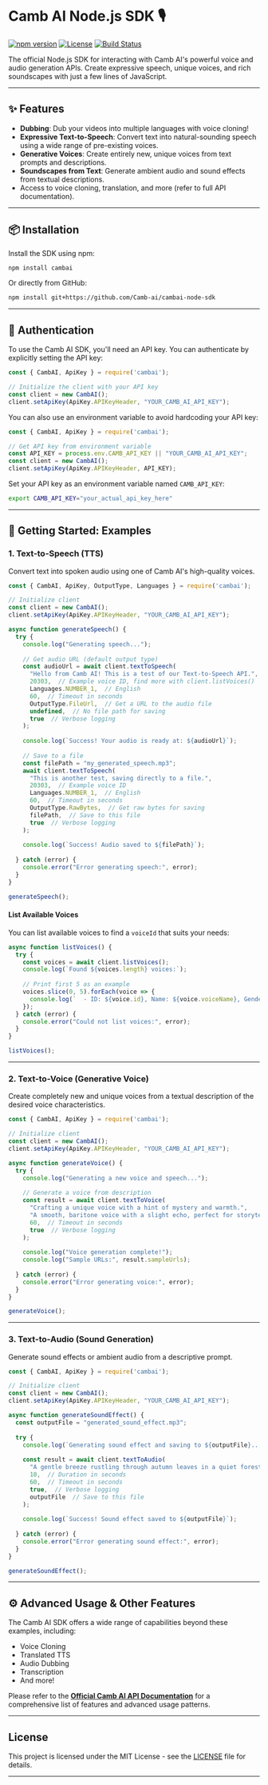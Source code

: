 # Camb AI Node.js SDK 🎙️

[![npm version](https://img.shields.io/npm/v/cambai.svg?style=flat-square)](https://www.npmjs.com/package/cambai)
[![License](https://img.shields.io/npm/l/cambai.svg?style=flat-square)](https://github.com/Camb-ai/camb_ai_nodejs_sdk/blob/main/LICENSE)
[![Build Status](https://img.shields.io/github/actions/workflow/status/Camb-ai/camb_ai_nodejs_sdk/node.js.yml?branch=main&style=flat-square)](https://github.com/Camb-ai/camb_ai_nodejs_sdk/actions)

The official Node.js SDK for interacting with Camb AI's powerful voice and audio generation APIs. Create expressive speech, unique voices, and rich soundscapes with just a few lines of JavaScript.

---

## ✨ Features
- **Dubbing**: Dub your videos into multiple languages with voice cloning!
- **Expressive Text-to-Speech**: Convert text into natural-sounding speech using a wide range of pre-existing voices.  
- **Generative Voices**: Create entirely new, unique voices from text prompts and descriptions.  
- **Soundscapes from Text**: Generate ambient audio and sound effects from textual descriptions.  
- Access to voice cloning, translation, and more (refer to full API documentation).

---

## 📦 Installation

Install the SDK using npm:

```bash
npm install cambai
```

Or directly from GitHub:

```bash
npm install git+https://github.com/Camb-ai/cambai-node-sdk
```

---

## 🔑 Authentication

To use the Camb AI SDK, you'll need an API key. You can authenticate by explicitly setting the API key:

```javascript
const { CambAI, ApiKey } = require('cambai');

// Initialize the client with your API key
const client = new CambAI();
client.setApiKey(ApiKey.APIKeyHeader, "YOUR_CAMB_AI_API_KEY");
```

You can also use an environment variable to avoid hardcoding your API key:

```javascript
const { CambAI, ApiKey } = require('cambai');

// Get API key from environment variable
const API_KEY = process.env.CAMB_API_KEY || "YOUR_CAMB_AI_API_KEY";
const client = new CambAI();
client.setApiKey(ApiKey.APIKeyHeader, API_KEY);
```

Set your API key as an environment variable named `CAMB_API_KEY`:

```bash
export CAMB_API_KEY="your_actual_api_key_here"
```

---

## 🚀 Getting Started: Examples

### 1. Text-to-Speech (TTS)

Convert text into spoken audio using one of Camb AI's high-quality voices.

```javascript
const { CambAI, ApiKey, OutputType, Languages } = require('cambai');

// Initialize client
const client = new CambAI();
client.setApiKey(ApiKey.APIKeyHeader, "YOUR_CAMB_AI_API_KEY");

async function generateSpeech() {
  try {
    console.log("Generating speech...");
    
    // Get audio URL (default output type)
    const audioUrl = await client.textToSpeech(
      "Hello from Camb AI! This is a test of our Text-to-Speech API.",
      20303,  // Example voice ID, find more with client.listVoices()
      Languages.NUMBER_1,  // English
      60,  // Timeout in seconds
      OutputType.FileUrl,  // Get a URL to the audio file
      undefined,  // No file path for saving
      true  // Verbose logging
    );
    
    console.log(`Success! Your audio is ready at: ${audioUrl}`);
    
    // Save to a file
    const filePath = "my_generated_speech.mp3";
    await client.textToSpeech(
      "This is another test, saving directly to a file.",
      20303,  // Example voice ID
      Languages.NUMBER_1,  // English
      60,  // Timeout in seconds
      OutputType.RawBytes,  // Get raw bytes for saving
      filePath,  // Save to this file
      true  // Verbose logging
    );
    
    console.log(`Success! Audio saved to ${filePath}`);
    
  } catch (error) {
    console.error("Error generating speech:", error);
  }
}

generateSpeech();
```

#### List Available Voices

You can list available voices to find a `voiceId` that suits your needs:

```javascript
async function listVoices() {
  try {
    const voices = await client.listVoices();
    console.log(`Found ${voices.length} voices:`);
    
    // Print first 5 as an example
    voices.slice(0, 5).forEach(voice => {
      console.log(`  - ID: ${voice.id}, Name: ${voice.voiceName}, Gender: ${voice.gender}, Language: ${voice.language}`);
    });
  } catch (error) {
    console.error("Could not list voices:", error);
  }
}

listVoices();
```

---

### 2. Text-to-Voice (Generative Voice)

Create completely new and unique voices from a textual description of the desired voice characteristics.

```javascript
const { CambAI, ApiKey } = require('cambai');

// Initialize client
const client = new CambAI();
client.setApiKey(ApiKey.APIKeyHeader, "YOUR_CAMB_AI_API_KEY");

async function generateVoice() {
  try {
    console.log("Generating a new voice and speech...");
    
    // Generate a voice from description
    const result = await client.textToVoice(
      "Crafting a unique voice with a hint of mystery and warmth.",
      "A smooth, baritone voice with a slight echo, perfect for storytelling.",
      60,  // Timeout in seconds
      true  // Verbose logging
    );
    
    console.log("Voice generation complete!");
    console.log("Sample URLs:", result.sampleUrls);
    
  } catch (error) {
    console.error("Error generating voice:", error);
  }
}

generateVoice();
```

---

### 3. Text-to-Audio (Sound Generation)

Generate sound effects or ambient audio from a descriptive prompt.

```javascript
const { CambAI, ApiKey } = require('cambai');

// Initialize client
const client = new CambAI();
client.setApiKey(ApiKey.APIKeyHeader, "YOUR_CAMB_AI_API_KEY");

async function generateSoundEffect() {
  const outputFile = "generated_sound_effect.mp3";
  
  try {
    console.log(`Generating sound effect and saving to ${outputFile}...`);
    
    const result = await client.textToAudio(
      "A gentle breeze rustling through autumn leaves in a quiet forest.",
      10,  // Duration in seconds
      60,  // Timeout in seconds
      true,  // Verbose logging
      outputFile  // Save to this file
    );
    
    console.log(`Success! Sound effect saved to ${outputFile}`);
    
  } catch (error) {
    console.error("Error generating sound effect:", error);
  }
}

generateSoundEffect();
```

---

## ⚙️ Advanced Usage & Other Features

The Camb AI SDK offers a wide range of capabilities beyond these examples, including:

* Voice Cloning
* Translated TTS
* Audio Dubbing
* Transcription
* And more!

Please refer to the [**Official Camb AI API Documentation**](https://docs.camb.ai/introduction) for a comprehensive list of features and advanced usage patterns.

---

## License

This project is licensed under the MIT License - see the [LICENSE](LICENSE) file for details.

---
